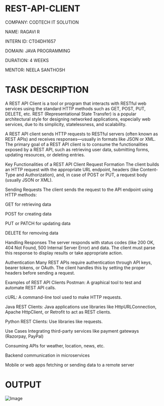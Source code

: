 # REST-API-CLIENT

COMPANY: CODTECH IT SOLUTION

NAME: RAGAVI R

INTERN ID: CT04DH1657

DOMAIN: JAVA PROGRAMMING

DURATION: 4 WEEKS

MENTOR: NEELA SANTHOSH

# TASK DESCRIPTION

A REST API Client is a tool or program that interacts with RESTful web services using the standard HTTP methods such as GET, POST, PUT, DELETE, etc. REST (Representational State Transfer) is a popular architectural style for designing networked applications, especially web services, due to its simplicity, statelessness, and scalability.

A REST API client sends HTTP requests to RESTful servers (often known as REST APIs) and receives responses—usually in formats like JSON or XML. The primary goal of a REST API client is to consume the functionalities exposed by a REST API, such as retrieving user data, submitting forms, updating resources, or deleting entries.

Key Functionalities of a REST API Client
Request Formation
The client builds an HTTP request with the appropriate URL endpoint, headers (like Content-Type and Authorization), and, in case of POST or PUT, a request body (usually JSON or XML).

Sending Requests
The client sends the request to the API endpoint using HTTP methods:

GET for retrieving data

POST for creating data

PUT or PATCH for updating data

DELETE for removing data

Handling Responses
The server responds with status codes (like 200 OK, 404 Not Found, 500 Internal Server Error) and data. The client must parse this response to display results or take appropriate action.

Authentication
Many REST APIs require authentication through API keys, bearer tokens, or OAuth. The client handles this by setting the proper headers before sending a request.

Examples of REST API Clients
Postman: A graphical tool to test and automate REST API calls.

cURL: A command-line tool used to make HTTP requests.

Java REST Clients: Java applications use libraries like HttpURLConnection, Apache HttpClient, or Retrofit to act as REST clients.

Python REST Clients: Use libraries like requests.

Use Cases
Integrating third-party services like payment gateways (Razorpay, PayPal)

Consuming APIs for weather, location, news, etc.

Backend communication in microservices

Mobile or web apps fetching or sending data to a remote server

# OUTPUT

![Image](https://github.com/user-attachments/assets/c695b49a-9340-4088-9733-e49432fb8784)
